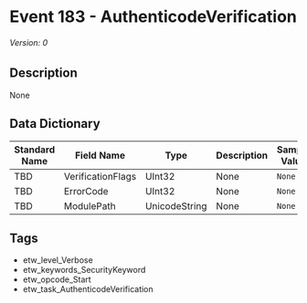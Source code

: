 # Event 183 - AuthenticodeVerification
###### Version: 0

## Description
None

## Data Dictionary
|Standard Name|Field Name|Type|Description|Sample Value|
|---|---|---|---|---|
|TBD|VerificationFlags|UInt32|None|`None`|
|TBD|ErrorCode|UInt32|None|`None`|
|TBD|ModulePath|UnicodeString|None|`None`|

## Tags
* etw_level_Verbose
* etw_keywords_SecurityKeyword
* etw_opcode_Start
* etw_task_AuthenticodeVerification
